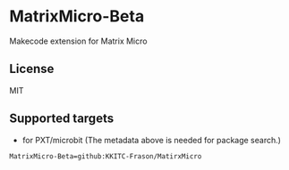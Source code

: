 # MatrixMicro-Beta

Makecode extension for Matrix Micro

## License

MIT

## Supported targets

* for PXT/microbit
(The metadata above is needed for package search.)

```package
MatrixMicro-Beta=github:KKITC-Frason/MatirxMicro
```
